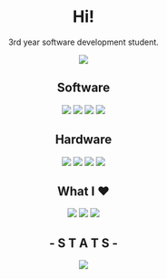 <div align="center">
  <h1>Hi!</h1>
</div>
<p align="center">3rd year software development student.</p>
<p align='center'>
<img src="https://github-readme-stats.vercel.app/api?username=TheOrionsB&show_icons=true&theme=merko"/>
</p>

<div align='center'>
  <h2 align="center">Software</h2>
  <img src="https://img.shields.io/badge/mac%20os-000000?style=for-the-badge&logo=apple&logoColor=white"/>
  <img src="https://img.shields.io/badge/Arch_Linux-1793D1?style=for-the-badge&logo=arch-linux&logoColor=white"/>
  <img src="https://img.shields.io/badge/Visual_Studio_Code-0078D4?style=for-the-badge&logo=visual%20studio%20code&logoColor=white"/>
  <img src="https://img.shields.io/badge/Notion-000000?style=for-the-badge&logo=notion&logoColor=white"/>
</div>
<div align='center'>
  <h2 align='center'>Hardware</h2>
  <img src="https://img.shields.io/badge/Apple-MacBook_Pro_16%22_2019-999999?style=for-the-badge&logo=apple&logoColor=white"/>
  <img src="https://img.shields.io/badge/Intel-Core_i9_9880H_@_2.3GHz-999999?style=for-the-badge&logo=intel&logoColor=white"/>
  <img src="https://img.shields.io/badge/RAM-16GB-999999?style=for-the-badge&logoColor=white"/>
  <img src="https://img.shields.io/badge/Apple-iPad_Pro_12.9%22_M1-999999?style=for-the-badge&logo=apple&logoColor=white"/>
</div>
<div align='center'>
  <h2 align='center'>What I ❤️</h2>
  <img src="https://img.shields.io/badge/React-20232A?style=for-the-badge&logo=react&logoColor=61DAFB"/>
  <img src="https://img.shields.io/badge/Raspberry%20Pi-A22846?style=for-the-badge&logo=Raspberry%20Pi&logoColor=white"/>
  <img src="https://img.shields.io/badge/JavaScript-323330?style=for-the-badge&logo=javascript&logoColor=F7DF1E"/>
</div>

<div align='center'>
  <h2 align='center'>- S T A T S -</h2>
  <img src="https://github-readme-stats.vercel.app/api/top-langs/?username=TheOrionsB&theme=merko"/>

</div>

<!--
**TheOrionsB/TheOrionsB** is a ✨ _special_ ✨ repository because its `README.md` (this file) appears on your GitHub profile.

Here are some ideas to get you started:

- 🔭 I’m currently working on ...
- 🌱 I’m currently learning ...
- 👯 I’m looking to collaborate on ...
- 🤔 I’m looking for help with ...
- 💬 Ask me about ...
- 📫 How to reach me: ...
- 😄 Pronouns: ...
- ⚡ Fun fact: ...
-->
